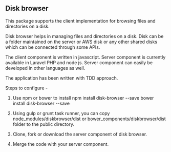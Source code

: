 ## Disk browser
This package supports the client implementation for browsing files and directories on a disk.

Disk browser helps in managing files and directories on a disk.
Disk can be a folder maintained on the server or AWS disk or any other shared disks
which can be connected through some APIs.

The client component is written in javascript. Server component is currently 
available in Laravel PHP and node js. Server component can easily be developed
in other languages as well.

The application has been written with TDD approach.

Steps to configure -

1. Use npm or bower to install
npm install disk-browser --save
bower install disk-browser --save

2. Using gulp or grunt task runner, you can copy node_modules/diskbrowser/dist or
 bower_components/diskbrowser/dist folder to the public directory.

3. Clone, fork or download the server component of disk browser.

4. Merge the code with your server component.
